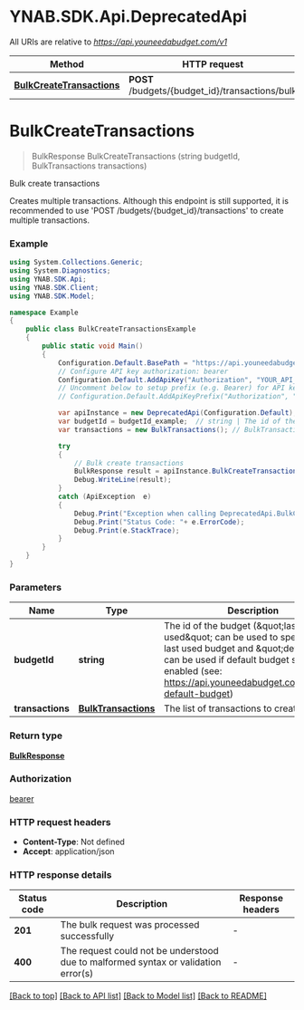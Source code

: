# YNAB.SDK.Api.DeprecatedApi

All URIs are relative to *https://api.youneedabudget.com/v1*

Method | HTTP request | Description
------------- | ------------- | -------------
[**BulkCreateTransactions**](DeprecatedApi.md#bulkcreatetransactions) | **POST** /budgets/{budget_id}/transactions/bulk | Bulk create transactions


<a name="bulkcreatetransactions"></a>
# **BulkCreateTransactions**
> BulkResponse BulkCreateTransactions (string budgetId, BulkTransactions transactions)

Bulk create transactions

Creates multiple transactions.  Although this endpoint is still supported, it is recommended to use 'POST /budgets/{budget_id}/transactions' to create multiple transactions.

### Example
```csharp
using System.Collections.Generic;
using System.Diagnostics;
using YNAB.SDK.Api;
using YNAB.SDK.Client;
using YNAB.SDK.Model;

namespace Example
{
    public class BulkCreateTransactionsExample
    {
        public static void Main()
        {
            Configuration.Default.BasePath = "https://api.youneedabudget.com/v1";
            // Configure API key authorization: bearer
            Configuration.Default.AddApiKey("Authorization", "YOUR_API_KEY");
            // Uncomment below to setup prefix (e.g. Bearer) for API key, if needed
            // Configuration.Default.AddApiKeyPrefix("Authorization", "Bearer");

            var apiInstance = new DeprecatedApi(Configuration.Default);
            var budgetId = budgetId_example;  // string | The id of the budget (\"last-used\" can be used to specify the last used budget and \"default\" can be used if default budget selection is enabled (see: https://api.youneedabudget.com/#oauth-default-budget)
            var transactions = new BulkTransactions(); // BulkTransactions | The list of transactions to create

            try
            {
                // Bulk create transactions
                BulkResponse result = apiInstance.BulkCreateTransactions(budgetId, transactions);
                Debug.WriteLine(result);
            }
            catch (ApiException  e)
            {
                Debug.Print("Exception when calling DeprecatedApi.BulkCreateTransactions: " + e.Message );
                Debug.Print("Status Code: "+ e.ErrorCode);
                Debug.Print(e.StackTrace);
            }
        }
    }
}
```

### Parameters

Name | Type | Description  | Notes
------------- | ------------- | ------------- | -------------
 **budgetId** | **string**| The id of the budget (\&quot;last-used\&quot; can be used to specify the last used budget and \&quot;default\&quot; can be used if default budget selection is enabled (see: https://api.youneedabudget.com/#oauth-default-budget) | 
 **transactions** | [**BulkTransactions**](BulkTransactions.md)| The list of transactions to create | 

### Return type

[**BulkResponse**](BulkResponse.md)

### Authorization

[bearer](../README.md#bearer)

### HTTP request headers

 - **Content-Type**: Not defined
 - **Accept**: application/json

### HTTP response details
| Status code | Description | Response headers |
|-------------|-------------|------------------|
| **201** | The bulk request was processed successfully |  -  |
| **400** | The request could not be understood due to malformed syntax or validation error(s) |  -  |

[[Back to top]](#) [[Back to API list]](../README.md#documentation-for-api-endpoints) [[Back to Model list]](../README.md#documentation-for-models) [[Back to README]](../README.md)

